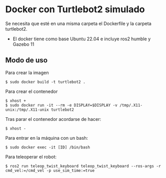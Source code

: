 # Docker con Turtlebot2 simulado

Se necesita que esté en una misma carpeta el Dockerfile y la carpeta turtlebot2.
- El docker tiene como base Ubuntu 22.04 e incluye ros2 humble y Gazebo 11

## Modo de uso
Para crear la imagen
~~~
$ sudo docker build -t turtlebot2 .
~~~

Para crear el contenedor
~~~
$ xhost +
$ sudo docker run -it --rm -e DISPLAY=$DISPLAY -v /tmp/.X11-unix:/tmp/.X11-unix turtlebot2
~~~

Tras parar el contenedor acordarse de hacer:
~~~
$ xhost -
~~~

Para entrar en la máquina con un bash:
~~~
$ sudo docker exec -it [ID] /bin/bash
~~~

Para teleoperar el robot:
~~~
$ ros2 run teleop_twist_keyboard teleop_twist_keyboard --ros-args -r cmd_vel:=/cmd_vel -p use_sim_time:=true
~~~
